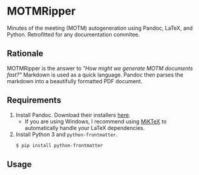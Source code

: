 # MOTMRipper

Minutes of the meeting (MOTM) autogeneration using Pandoc, LaTeX, and Python. Retrofitted for any documentation commitee.

## Rationale

MOTMRipper is the answer to _"How might we generate MOTM documents fast?"_ Markdown is used as a quick language. Pandoc then parses the markdown into a beautifully formatted PDF document.

## Requirements

1. Install Pandoc. Download their installers [here](https://pandoc.org/installing.html).
   - If you are using Windows, I recommend using [MiKTeX](https://miktex.org/howto/miktex-console) to automatically handle your LaTeX dependencies.
2. Install Python 3 and `python-frontmatter`.
   ```bash
   $ pip install python-frontmatter
   ```

## Usage